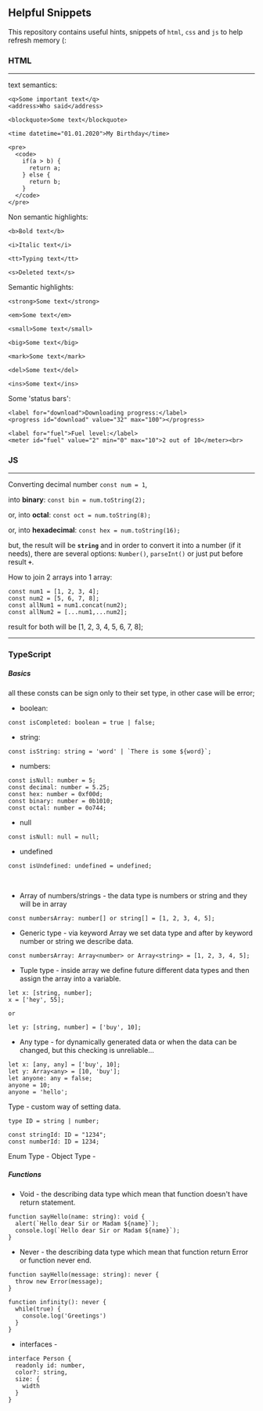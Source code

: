 ## Helpful Snippets

This repository contains useful hints, snippets of ```html```, ```css``` and ```js``` to help refresh memory (:

### HTML

***

text semantics:
```
<q>Some important text</q>
<address>Who said</address>
```
```<blockquote>Some text</blockquote>```

```<time datetime="01.01.2020">My Birthday</time>```
```
<pre>
  <code>
    if(a > b) {
      return a;
    } else {
      return b;
    }
  </code>
</pre>
```
Non semantic highlights:
```
<b>Bold text</b>

<i>Italic text</i>

<tt>Typing text</tt>

<s>Deleted text</s>
```
Semantic highlights:
```
<strong>Some text</strong>

<em>Some text</em>

<small>Some text</small>

<big>Some text</big>

<mark>Some text</mark>

<del>Some text</del>

<ins>Some text</ins>
```
Some 'status bars':
```
<label for="download">Downloading progress:</label>
<progress id="download" value="32" max="100"></progress>
```
```
<label for="fuel">Fuel level:</label>
<meter id="fuel" value="2" min="0" max="10">2 out of 10</meter><br>
```
### JS

***

Converting decimal number ```const num = 1```,

into **binary**:
```const bin = num.toString(2);```

or, into **octal**:
```const oct = num.toString(8);```

or, into **hexadecimal**:
```const hex = num.toString(16);```

but, the result will be **```string```** and in order to convert it into a number (if it needs), there are several options: ```Number()```, ```parseInt()``` or just put  before result **```+```**.

How to join 2 arrays into 1 array:
```
const num1 = [1, 2, 3, 4];
const num2 = [5, 6, 7, 8];
const allNum1 = num1.concat(num2);
const allNum2 = [...num1,...num2];
```
result for both will be [1, 2, 3, 4, 5, 6, 7, 8];

***

### TypeScript

##### Basics
all these consts can be sign only to their set type, in other case will be error;

- boolean:

`const isCompleted: boolean = true | false;`

- string:

``const isString: string = 'word' | `There is some ${word}`;``

- numbers:

```
const isNull: number = 5;
const decimal: number = 5.25;
const hex: number = 0xf00d;
const binary: number = 0b1010;
const octal: number = 0o744;
```

- null

`const isNull: null = null;`

- undefined

`const isUndefined: undefined = undefined;`

<br>

- Array of numbers/strings - the data type is numbers or string and they will be in array

`const numbersArray: number[] or string[] = [1, 2, 3, 4, 5];`

- Generic type - via keyword Array we set data type and after by keyword number or string we describe data.

`const numbersArray: Array<number> or Array<string> = [1, 2, 3, 4, 5];`

- Tuple type - inside array we define future different data types and then assign the array into a variable.

```
let x: [string, number];
x = ['hey', 55];

or

let y: [string, number] = ['buy', 10];
```

- Any type - for dynamically generated data or when the data can be changed, but this checking is unreliable...

```
let x: [any, any] = ['buy', 10];
let y: Array<any> = [10, 'buy'];
let anyone: any = false;
anyone = 10;
anyone = 'hello';
```

Type - custom way of setting data.   

```
type ID = string | number;

const stringId: ID = "1234";
const numberId: ID = 1234;
```

Enum Type - 
Object Type -



##### Functions
- Void - the describing data type which mean that function doesn't have return statement.
```
function sayHello(name: string): void {
  alert(`Hello dear Sir or Madam ${name}`);
  console.log(`Hello dear Sir or Madam ${name}`);
}
```
- Never - the describing data type which mean that function return Error or function never end.

```
function sayHello(message: string): never {
  throw new Error(message);
}

function infinity(): never {
  while(true) {
    console.log('Greetings')
  }
}
```

- interfaces - 

```
interface Person {
  readonly id: number,
  color?: string,
  size: {
    width
  }
}
```